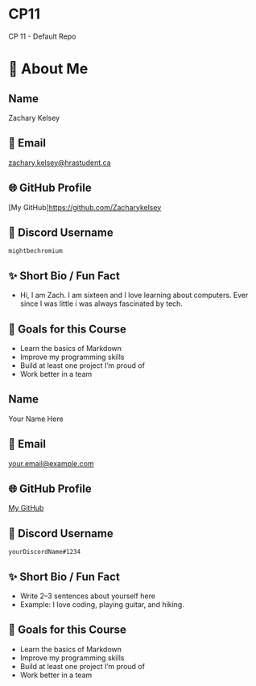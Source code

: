 # CP11
CP 11 - Default Repo
# 👋 About Me


## Name
Zachary Kelsey 

## 📧 Email
zachary.kelsey@hrastudent.ca

## 🌐 GitHub Profile
[My GitHub]https://github.com/Zacharykelsey

## 💬 Discord Username
`mightbechromium`

## ✨ Short Bio / Fun Fact
- Hi, I am Zach. I am sixteen and I love learning about computers. Ever since I was little i was always fascinated by tech.

## 🎯 Goals for this Course
- Learn the basics of Markdown
- Improve my programming skills
- Build at least one project I’m proud of
- Work better in a team

## Name
Your Name Here

## 📧 Email
your.email@example.com

## 🌐 GitHub Profile
[My GitHub](https://github.com/your-username)

## 💬 Discord Username
`yourDiscordName#1234`

## ✨ Short Bio / Fun Fact
- Write 2–3 sentences about yourself here
- Example: I love coding, playing guitar, and hiking.

## 🎯 Goals for this Course
- Learn the basics of Markdown
- Improve my programming skills
- Build at least one project I’m proud of
- Work better in a team

